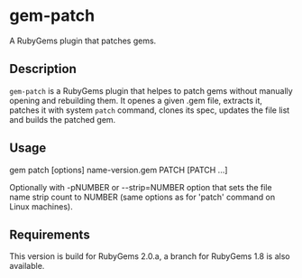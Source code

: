 # gem-patch

A RubyGems plugin that patches gems.

## Description

`gem-patch` is a RubyGems plugin that helpes to patch gems without manually opening and rebuilding them. It openes a given .gem file, extracts it, patches it with system `patch` command, clones its spec, updates the file list and builds the patched gem.

## Usage

gem patch [options] name-version.gem PATCH [PATCH ...]

Optionally with -pNUMBER or --strip=NUMBER option that sets the file name strip count to NUMBER
(same options as for 'patch' command on Linux machines).

## Requirements

This version is build for RubyGems 2.0.a, a branch for RubyGems 1.8 is also available.